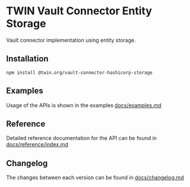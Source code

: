 # TWIN Vault Connector Entity Storage

Vault connector implementation using entity storage.

## Installation

```shell
npm install @twin.org/vault-connector-hashicorp-storage
```

## Examples

Usage of the APIs is shown in the examples [docs/examples.md](docs/examples.md)

## Reference

Detailed reference documentation for the API can be found in [docs/reference/index.md](docs/reference/index.md)

## Changelog

The changes between each version can be found in [docs/changelog.md](docs/changelog.md)
